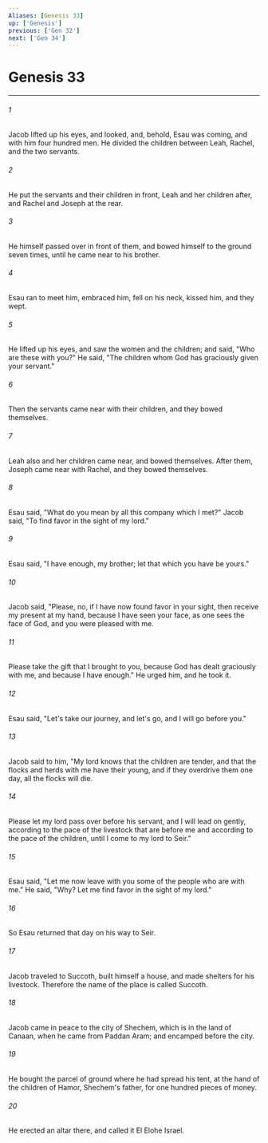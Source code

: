 ```yaml
---
Aliases: [Genesis 33]
up: ['Genesis']
previous: ['Gen 32']
next: ['Gen 34']
---
```

# Genesis 33
***





###### 1 

Jacob lifted up his eyes, and looked, and, behold, Esau was coming, and with him four hundred men. He divided the children between Leah, Rachel, and the two servants. 



###### 2 

He put the servants and their children in front, Leah and her children after, and Rachel and Joseph at the rear. 



###### 3 

He himself passed over in front of them, and bowed himself to the ground seven times, until he came near to his brother. 



###### 4 

Esau ran to meet him, embraced him, fell on his neck, kissed him, and they wept. 



###### 5 

He lifted up his eyes, and saw the women and the children; and said, "Who are these with you?" He said, "The children whom God has graciously given your servant." 



###### 6 

Then the servants came near with their children, and they bowed themselves. 



###### 7 

Leah also and her children came near, and bowed themselves. After them, Joseph came near with Rachel, and they bowed themselves. 



###### 8 

Esau said, "What do you mean by all this company which I met?" Jacob said, "To find favor in the sight of my lord." 



###### 9 

Esau said, "I have enough, my brother; let that which you have be yours." 



###### 10 

Jacob said, "Please, no, if I have now found favor in your sight, then receive my present at my hand, because I have seen your face, as one sees the face of God, and you were pleased with me. 



###### 11 

Please take the gift that I brought to you, because God has dealt graciously with me, and because I have enough." He urged him, and he took it. 



###### 12 

Esau said, "Let's take our journey, and let's go, and I will go before you." 



###### 13 

Jacob said to him, "My lord knows that the children are tender, and that the flocks and herds with me have their young, and if they overdrive them one day, all the flocks will die. 



###### 14 

Please let my lord pass over before his servant, and I will lead on gently, according to the pace of the livestock that are before me and according to the pace of the children, until I come to my lord to Seir." 



###### 15 

Esau said, "Let me now leave with you some of the people who are with me." He said, "Why? Let me find favor in the sight of my lord." 



###### 16 

So Esau returned that day on his way to Seir. 



###### 17 

Jacob traveled to Succoth, built himself a house, and made shelters for his livestock. Therefore the name of the place is called Succoth. 



###### 18 

Jacob came in peace to the city of Shechem, which is in the land of Canaan, when he came from Paddan Aram; and encamped before the city. 



###### 19 

He bought the parcel of ground where he had spread his tent, at the hand of the children of Hamor, Shechem's father, for one hundred pieces of money. 



###### 20 

He erected an altar there, and called it El Elohe Israel.
